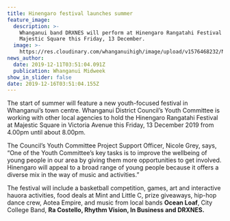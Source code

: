 ```yaml
---
title: Hinengaro festival launches summer
feature_image:
  description: >-
    Whanganui band DRXNES will perform at Hinengaro Rangatahi Festival in
    Majestic Square this Friday, 13 December.
  image: >-
    https://res.cloudinary.com/whanganuihigh/image/upload/v1576468232/News/Drxnes_re_Hinengaro_festival.Midweek_11.12.19.jpg
news_author:
  date: 2019-12-11T03:51:04.091Z
  publication: Whanganui Midweek
show_in_slider: false
date: 2019-12-16T03:51:04.155Z
---
```

The start of summer will feature a new youth-focused festival in Whanganui’s town centre. Whanganui District Council’s Youth Committee is working with other local agencies to hold the Hinengaro Rangatahi Festival at Majestic Square in Victoria Avenue this Friday, 13 December 2019 from 4.00pm until about 8.00pm.

The Council’s Youth Committee Project Support Officer, Nicole Grey, says, “One of the Youth Committee’s key tasks is to improve the wellbeing of young people in our area by giving them more opportunities to get involved. Hinengaro will appeal to a broad range of young people because it offers a diverse mix in the way of music and activities.” 

The festival will include a basketball competition, games, art and interactive hauora activities, food deals at Mint and Little C, prize giveaways, hip-hop dance crew, Aotea Empire, and music from local bands **Ocean Loaf**, City College Band, **Ra Costello, Rhythm Vision, In Business and DRXNES.**
